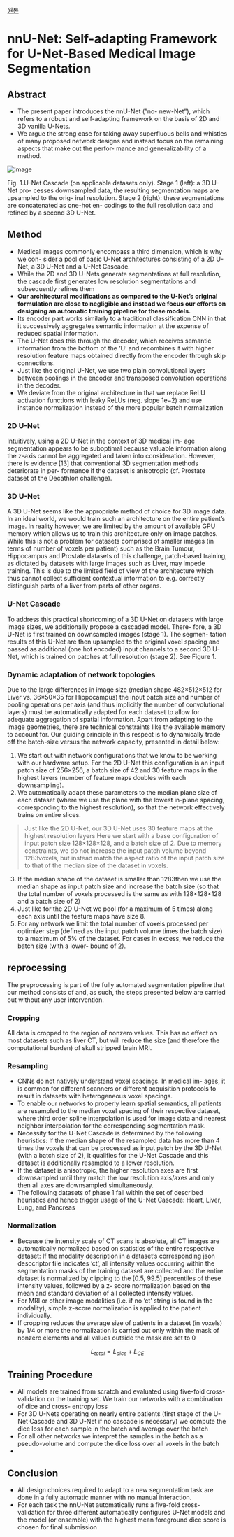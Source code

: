 [원본]([chrome-extension://hmigninkgibhdckiaphhmbgcghochdjc/pdfjs/web/viewer.html?file=https%3A%2F%2Farxiv.org%2Fpdf%2F1809.10486.pdf](https://arxiv.org/abs/1809.10486))
# nnU-Net: Self-adapting Framework for U-Net-Based Medical Image Segmentation
## Abstract
* The  present  paper  introduces  the  nnU-Net  (”no- new-Net”), which refers to a robust and self-adapting framework on the basis of 2D and 3D vanilla U-Nets. 
* We argue the strong case for taking away superfluous bells and whistles of many proposed network designs and  instead  focus  on  the  remaining  aspects  that  make  out  the  perfor- mance and generalizability of a method.

![image](https://github.com/joesiheon496/paper/assets/56191064/aeebc8e3-d1aa-4b20-96fd-b8c353ce2576)

Fig. 1.U-Net Cascade (on applicable datasets only). Stage 1 (left): a 3D U-Net pro- cesses downsampled data, the resulting segmentation maps are upsampled to the orig- inal resolution. Stage 2 (right): these segmentations are concatenated as one-hot en- codings to the full resolution data and refined by a second 3D U-Net.

## Method
* Medical images commonly encompass a third dimension, which is why we con- sider a pool of basic U-Net architectures consisting of a 2D U-Net, a 3D U-Net and  a  U-Net  Cascade.
* While  the  2D  and  3D  U-Nets  generate  segmentations at full resolution, the cascade first generates low resolution segmentations and subsequently refines them
* **Our architectural modifications as compared to the U-Net’s  original  formulation  are  close  to  negligible  and  instead  we  focus  our efforts on designing an automatic training pipeline for these models.**
* Its encoder part works similarly to a traditional classification CNN in that it successively aggregates semantic information at the expense of reduced spatial information.
* The U-Net does this through the  decoder,  which  receives  semantic  information  from  the  bottom  of  the  ’U’ and  recombines  it  with  higher  resolution  feature  maps  obtained  directly  from the encoder through skip connections.
* Just like the original U-Net, we use two plain convolutional layers between poolings in the encoder and transposed convolution operations in the decoder.
* We deviate from the original architecture in that we replace ReLU activation functions with leaky ReLUs (neg. slope 1e−2) and use instance normalization instead of the more popular batch normalization 

### 2D U-Net
Intuitively,  using  a  2D  U-Net  in  the  context  of  3D  medical  im- age segmentation appears to be suboptimal because valuable information along the  z-axis  cannot  be  aggregated  and  taken  into  consideration.  However,  there is evidence [13] that conventional 3D segmentation methods deteriorate in per- formance  if  the  dataset  is  anisotropic  (cf.  Prostate  dataset  of  the  Decathlon challenge).

### 3D U-Net
A  3D  U-Net  seems  like  the  appropriate  method  of  choice  for  3D image data. In an ideal world, we would train such an architecture on the entire patient’s image. In reality however, we are limited by the amount of available GPU memory which allows us to train this architecture only on image patches. While this is not a problem for datasets comprised of smaller images (in terms of number of voxels per patient) such as the Brain Tumour, Hippocampus and Prostate datasets of this challenge, patch-based training, as dictated by datasets with large images such as Liver, may impede training. This is due to the limited field of view of the architecture which thus cannot collect sufficient contextual information  to  e.g.  correctly  distinguish  parts  of  a  liver  from  parts  of  other organs.

### U-Net Cascade
To  address  this  practical  shortcoming  of  a  3D  U-Net  on datasets with large image sizes, we additionally propose a cascaded model. There- fore, a 3D U-Net is first trained on downsampled images (stage 1). The segmen- tation results of this U-Net are then upsampled to the original voxel spacing and passed as additional (one hot encoded) input channels to a second 3D U-Net, which is trained on patches at full resolution (stage 2). See Figure 1.
 
### Dynamic adaptation of network topologies
Due to the large differences in  image  size  (median  shape  482×512×512  for  Liver  vs.  36×50×35  for Hippocampus) the input patch size and number of pooling operations per axis (and thus implicitly the number of convolutional layers) must be automatically adapted for each dataset to allow for adequate aggregation of spatial information. Apart from adapting to the image geometries, there are technical constraints like the available memory to account for. Our guiding principle in this respect is to dynamically trade off the batch-size versus the network capacity, presented in detail below:

1. We start out with network configurations that we know to be working with our hardware setup. For the 2D U-Net this configuration is an input patch size of 256×256, a batch size of 42 and 30 feature maps in the highest layers (number of feature maps doubles with each downsampling).
2. We automatically adapt these parameters  to  the  median  plane  size  of  each  dataset  (where  we  use  the  plane with  the  lowest  in-plane  spacing,  corresponding  to  the  highest  resolution),  so that the network effectively trains on entire slices. 
> Just like the 2D U-Net, our 3D U-Net uses 30 feature maps at the highest resolution layers
> Here we start with a base configuration of input patch size 128×128×128, and a batch size of  2.  Due  to  memory  constraints,  we  do  not  increase  the  input  patch  volume beyond 1283voxels, but instead match the aspect ratio of the input patch size to that of the median size of the dataset in voxels.
3. If the median shape of the dataset is smaller than 1283then we use the median shape as input patch size and increase the batch size (so that the total number of voxels processed is the same as with 128×128×128 and a batch size of 2)
4. Just like for the 2D U-Net we pool (for a maximum of 5 times) along each axis until the feature maps have size 8.
5. For any network we limit the total number of voxels processed per optimizer step (defined as the input patch volume times the batch size) to a maximum of 5% of the dataset. For cases in excess, we reduce the batch size (with a lower- bound of 2).

## reprocessing
The  preprocessing  is  part  of  the  fully  automated  segmentation  pipeline  that our method consists of and, as such, the steps presented below are carried out without any user intervention.

### Cropping
All data is cropped to the region of nonzero values. This has no effect on most datasets such as liver CT, but will reduce the size (and therefore the computational burden) of skull stripped brain MRI.

### Resampling
* CNNs do not natively understand voxel spacings. In medical im- ages,  it  is  common  for  different  scanners  or  different  acquisition  protocols  to result  in  datasets  with  heterogeneous  voxel  spacings.  
* To  enable  our  networks to  properly  learn  spatial  semantics,  all  patients  are  resampled  to  the  median voxel spacing of their respective dataset, where third order spline interpolation is used for image data and nearest neighbor interpolation for the corresponding segmentation mask.
* Necessity for the U-Net Cascade is determined by the following heuristics: If  the  median  shape  of  the  resampled  data  has  more  than  4  times  the  voxels that  can  be  processed  as  input  patch  by  the  3D  U-Net  (with  a  batch  size  of 2), it qualifies for the U-Net Cascade and this dataset is additionally resampled to  a  lower  resolution.
* If  the dataset  is  anisotropic,  the  higher  resolution  axes  are  first  downsampled  until they match the low resolution axis/axes and only then all axes are downsampled simultaneously. 
* The following datasets of phase 1 fall within the set of described heuristics  and  hence  trigger  usage  of  the  U-Net  Cascade:  Heart,  Liver,  Lung, and Pancreas


### Normalization
* Because  the  intensity  scale  of  CT  scans  is  absolute,  all  CT images are automatically normalized based on statistics of the entire respective dataset: If the modality description in a dataset’s corresponding json desccriptor file indicates ‘ct’, all intensity values occurring within the segmentation masks of  the  training  dataset  are  collected  and  the  entire  dataset  is  normalized  by clipping to the [0.5, 99.5] percentiles of these intensity values, followed by a z- score normalization based on the mean and standard deviation of all collected intensity  values. 
* For  MRI  or  other  image  modalities  (i.e.  if  no  ‘ct’  string  is found in the modality), simple z-score normalization is applied to the patient individually.
* If cropping reduces the average size of patients in a dataset (in voxels) by 1/4 or more the normalization is carried out only within the mask of nonzero elements and all values outside the mask are set to 0

$$L_{total}=L_{dice}+L_{CE}$$

## Training Procedure
* All models are trained from scratch and evaluated using five-fold cross-validation on the training set. We train our networks with a combination of dice and cross- entropy loss
* For 3D U-Nets operating on nearly entire patients (first stage of the U-Net Cascade and 3D U-Net if no cascade is necessary) we compute the dice loss for each sample in the batch and average over the batch
* For all other networks we interpret the samples in the batch as a pseudo-volume and compute the dice loss over all voxels in the batch
* 

## Conclusion
* All design choices required to adapt to a new segmentation task are done  in  a  fully  automatic  manner  with  no  manual  interaction. 
* For  each  task the  nnU-Net  automatically  runs  a  five-fold  cross-validation  for  three  different automatically configures U-Net models and the model (or ensemble) with the highest mean foreground dice score is chosen for final submission
